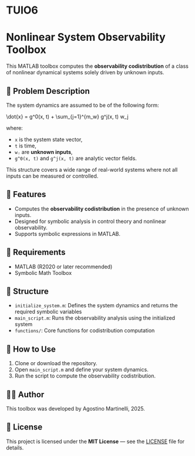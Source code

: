 # TUIO6

# Nonlinear System Observability Toolbox

This MATLAB toolbox computes the **observability codistribution** of a class of nonlinear dynamical systems solely driven by unknown inputs.

## 📌 Problem Description

The system dynamics are assumed to be of the following form:

\dot{x} = g^0(x, t) + \sum_{j=1}^{m_w} g^j(x, t) w_j

where:
- `x` is the system state vector,
- `t` is time,
- `wⱼ` are **unknown inputs**,
- `g^0(x, t)` and `g^j(x, t)` are analytic vector fields.

This structure covers a wide range of real-world systems where not all inputs can be measured or controlled.

## 🚀 Features

- Computes the **observability codistribution** in the presence of unknown inputs.
- Designed for symbolic analysis in control theory and nonlinear observability.
- Supports symbolic expressions in MATLAB.

## 🔧 Requirements

- MATLAB (R2020 or later recommended)
- Symbolic Math Toolbox

## 📂 Structure

- `initialize_system.m`: Defines the system dynamics and returns the required symbolic variables
- `main_script.m`: Runs the observability analysis using the initialized system
- `functions/`: Core functions for codistribution computation

## 📖 How to Use

1. Clone or download the repository.
2. Open `main_script.m` and define your system dynamics.
3. Run the script to compute the observability codistribution.

## 🧑‍💻 Author

This toolbox was developed by Agostino Martinelli, 2025.

## 📄 License

This project is licensed under the **MIT License** — see the [LICENSE](LICENSE) file for details.


